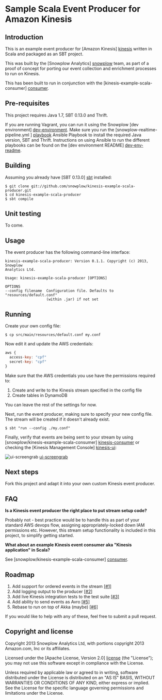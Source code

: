 # Sample Scala Event Producer for Amazon Kinesis

## Introduction

This is an example event producer for [Amazon Kinesis] [kinesis] written in
Scala and packaged as an SBT project.

This was built by the [Snowplow Analytics] [snowplow] team, as part of a
proof of concept for porting our event collection and enrichment processes
to run on Kinesis.

This has been built to run in conjunction with the 
[kinesis-example-scala-consumer] [consumer].

## Pre-requisites

This project requires Java 1.7, SBT 0.13.0 and Thrift.

If you are running Vagrant, you can run it using the Snowplow
[dev environment] [dev-environment]. Make sure you run the [snowplow-realtime-pipeline.yml
] [playbook] Ansible Playbook to install the required Java version, SBT and Thrift. 
Instructions on using Ansible to run the different playbooks can be found on the 
[dev environment README] [dev-env-readme].

## Building

Assuming you already have [SBT 0.13.0] [sbt] installed:

    $ git clone git://github.com/snowplow/kinesis-example-scala-producer.git
    $ cd kinesis-example-scala-producer
    $ sbt compile

## Unit testing

To come.

## Usage

The event producer has the following command-line interface:

```
kinesis-example-scala-producer: Version 0.1.1. Copyright (c) 2013, Snowplow
Analytics Ltd.

Usage: kinesis-example-scala-producer [OPTIONS]

OPTIONS
--config filename  Configuration file. Defaults to "resources/default.conf"
                   (within .jar) if not set
```

## Running

Create your own config file:

    $ cp src/main/resources/default.conf my.conf

Now edit it and update the AWS credentials:

```js
aws {
  access-key: "cpf"
  secret-key: "cpf"
}
```

Make sure that the AWS credentials you use have the permissions required to:

1. Create and write to the Kinesis stream specified in the config file
2. Create tables in DynamoDB

You can leave the rest of the settings for now.

Next, run the event producer, making sure to specify your new config file.
The stream will be created if it doesn't already exist.

    $ sbt "run --config ./my.conf"

Finally, verify that events are being sent to your stream by using
[snowplow/kinesis-example-scala-consumer] [kinesis-consumer] or checking
the [Kinesis Management Console] [kinesis-ui]:

![ui-screengrab] [ui-screengrab]

## Next steps

Fork this project and adapt it into your own custom Kinesis event producer.

## FAQ

**Is a Kinesis event producer the right place to put stream setup code?**

Probably not - best practice would be to handle this as part of your standard AWS devops flow, assigning appropriately-locked down IAM permissions etc. However, this stream setup functionality is included in this project, to simplify getting started.

**What about an example Kinesis event consumer aka "Kinesis application" in Scala?**

See [snowplow/kinesis-example-scala-consumer] [consumer].

## Roadmap

1. Add support for ordered events in the stream [[#1]](#1)
2. Add logging output to the producer [[#2]](#2)
3. Add live Kinesis integration tests to the test suite [[#3]](#3)
4. Add ability to send events as Avro [[#5]](#5)
5. Rebase to run on top of Akka (maybe) [[#6]](#6)

If you would like to help with any of these, feel free to submit a pull request.

## Copyright and license

Copyright 2013 Snowplow Analytics Ltd, with portions copyright
2013 Amazon.com, Inc or its affiliates.

Licensed under the [Apache License, Version 2.0] [license] (the "License");
you may not use this software except in compliance with the License.

Unless required by applicable law or agreed to in writing, software
distributed under the License is distributed on an "AS IS" BASIS,
WITHOUT WARRANTIES OR CONDITIONS OF ANY KIND, either express or implied.
See the License for the specific language governing permissions and
limitations under the License.

[kinesis]: http://aws.amazon.com/kinesis/
[snowplow]: http://snowplowanalytics.com
[sbt]: http://typesafe.artifactoryonline.com/typesafe/ivy-releases/org.scala-sbt/sbt-launch/0.13.0/sbt-launch.jar
[consumer]: https://github.com/snowplow/kinesis-example-scala-consumer

[dev-environment]: https://github.com/snowplow/dev-environment
[dev-env-readme]: https://github.com/snowplow/dev-environment/blob/master/README.md
[playbook]: https://github.com/snowplow/ansible-playbooks/blob/master/snowplow-batch-pipeline.yml

[kinesis-consumer]: https://github.com/snowplow/kinesis-example-scala-consumer
[kinesis-ui]: https://console.aws.amazon.com/kinesis/?
[ui-screengrab]: misc/kinesis-stream-summary.png

[license]: http://www.apache.org/licenses/LICENSE-2.0
